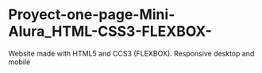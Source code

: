 # Proyect-one-page-Mini-Alura_HTML-CSS3-FLEXBOX-
Website made with HTML5 and CCS3 (FLEXBOX). Responsive desktop and mobile
